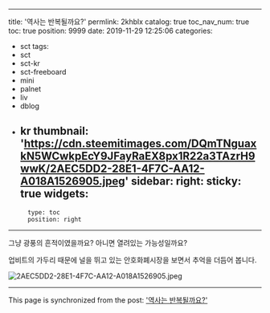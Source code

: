 
---
title: '역사는 반복될까요?'
permlink: 2khblx
catalog: true
toc_nav_num: true
toc: true
position: 9999
date: 2019-11-29 12:25:06
categories:
- sct
tags:
- sct
- sct-kr
- sct-freeboard
- mini
- palnet
- liv
- dblog
- kr
thumbnail: 'https://cdn.steemitimages.com/DQmTNguaxkN5WCwkpEcY9JFayRaEX8px1R22a3TAzrH9wwK/2AEC5DD2-28E1-4F7C-AA12-A018A1526905.jpeg'
sidebar:
    right:
        sticky: true
widgets:
    -
        type: toc
        position: right
---


그냥 광풍의 흔적이였을까요? 
아니면 열려있는 가능성일까요? 

업비트의 가두리 때문에 널을 뛰고 있는 안호화폐시장을 보면서 추억을 더듬어 봅니다. 

![2AEC5DD2-28E1-4F7C-AA12-A018A1526905.jpeg](https://cdn.steemitimages.com/DQmTNguaxkN5WCwkpEcY9JFayRaEX8px1R22a3TAzrH9wwK/2AEC5DD2-28E1-4F7C-AA12-A018A1526905.jpeg)

- - -

This page is synchronized from the post: ['역사는 반복될까요?'](https://steemit.com/@kingbit/2khblx)
